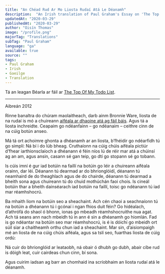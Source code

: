 ```yaml
---
title: "An Chéad Rud Ar Mo Liosta Rudaí Atá Le Déanamh"
description:  "An Irish translation of Paul Graham's Essay on 'The Top Of My Todo List'"
updatedAt: "2020-03-29"
publishedAt: "2020-03-29"
author: "Oisín Thomas"
image: "/profile.png"
majorTag: "Translations"
subTag: "Paul Graham"
language: "ga"
available: true
source: ""
tags: 
- Paul Graham
- Irish
- Gaeilge
- Translation
---
```


Tá an leagan Béarla ar fáil ar [The Top Of My Todo List](http://paulgraham.com/todo.html).

---
Aibreán 2012

Rinne banaltra do chúram maolaitheach, darb ainm Bronnie Ware, liosta de na rudaí is mó a chuireann [aiféala ar dhaoine atá ag fáil báis](http://bronnieware.com/regrets-of-the-dying/). Agus tá a liosta inchreidte. Ceapaim go ndéanfainn – go ndéanaim – ceithre cinn de na cúig botún anseo.

Má tá ort achoimre ghonta a dhéanamh ar an liosta, b’fhéidir go ndéarfidh tú go simplí: Ná bí i do lúb bheag. Cruthaíonn na cúig chúis aiféala pictiúr d’fhear iarthionsclaíoch a dhéanann é féin níos lú de réir mar atá a chúinsí ag an am, agus ansin, casann sé gan teip, go dtí go stopann sé go tobann.

Is cúis imní é gur iad botúin na faillí na botúin go léir a chuireann aiféala orainn, dar léi. Déanann tú dearmad ar do bhrionglóidí, déanann tú neamhaird de do theaghlach agus de do chairde, déanann tú dearmad a bheith sona agus chuireann tú do chuid mothúchán faoi chois. Is cineál botúin thar a bheith dainséarach iad botúin na faillí, toisc go ndéanann tú iad mar réamhshocrú.

Ba mhaith liom na botúin seo a sheachaint. Ach cén chaoi a seachnaíonn tú na botúin a dhéanann tú i gcónaí i ngan fhios duit féin? Go hidéalach, d’athrófá do shaol ó bhonn, ionas go mbeadh réamhshocruithe nua agat. Ach tá seans ann nach mbeidh tú in ann é sin a dhéanamh go hiomlán. Fad is go ndéantar na botúin seo mar réamhshocrú, is é is dóichí go mbeidh ort súil siar a chaitheamh orthu chun iad a sheachaint. Mar sin, d’aisiompaigh mé an liosta de na cúig chúis aiféala, agus sa tslí seo, fuarthas liosta de cúig ordú: 

Ná cuir do bhrionglóid ar leataobh, ná obair ó dhubh go dubh, abair cíbe rud is dóigh leat, cuir cairdeas chun cinn, bí sona.

Agus cuirim iadsan ag barr an chomhaid ina scríobhaim an liosta rudaí atá le déanamh.
